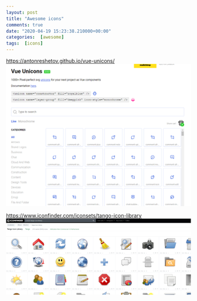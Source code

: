 ```yaml
---
layout: post
title: "Awesome icons"
comments: true
date: "2020-04-19 15:23:38.210000+00:00"
categories:  [awesome]
tags:  [icons]
---
```





https://antonreshetov.github.io/vue-unicons/
![](/assets/img/jaJ55G5e5_36c0c9d75bae183cd1c25123306a853d.png)

https://www.iconfinder.com/iconsets/tango-icon-library
![](/assets/img/jaJ55G5e5_e60f778aeaebd111ca88404cfb619e7c.png)


